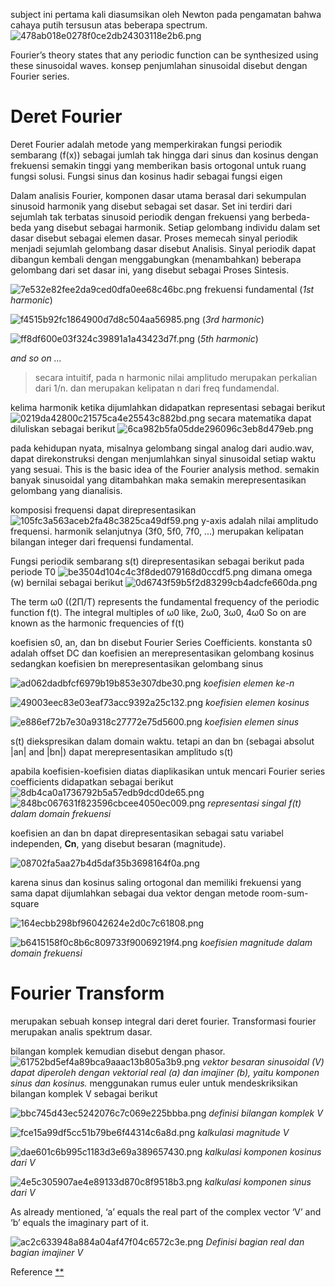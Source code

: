 subject ini pertama kali diasumsikan oleh Newton pada pengamatan bahwa cahaya putih tersusun atas beberapa spectrum. 
![478ab018e0278f0ce2db24303118e2b6.png](../../../../_resources/478ab018e0278f0ce2db24303118e2b6.png)

Fourier’s theory states that any periodic function can be synthesized using these sinusoidal waves. konsep penjumlahan sinusoidal disebut dengan Fourier series. 


# Deret Fourier
Deret Fourier adalah metode yang memperkirakan fungsi periodik sembarang (f(x)) sebagai jumlah tak hingga dari sinus dan kosinus dengan frekuensi semakin tinggi yang memberikan basis ortogonal untuk ruang fungsi solusi. Fungsi sinus dan kosinus hadir sebagai fungsi eigen

Dalam analisis Fourier, komponen dasar utama berasal dari sekumpulan sinusoid harmonik yang disebut sebagai set dasar. Set ini terdiri dari sejumlah tak terbatas sinusoid periodik dengan frekuensi yang berbeda-beda yang disebut sebagai harmonik. Setiap gelombang individu dalam set dasar disebut sebagai elemen dasar. Proses memecah sinyal periodik menjadi sejumlah gelombang dasar disebut Analisis. Sinyal periodik dapat dibangun kembali dengan menggabungkan (menambahkan) beberapa gelombang dari set dasar ini, yang disebut sebagai Proses Sintesis.

![7e532e82fee2da9ced0dfa0ee68c46bc.png](../../../../_resources/7e532e82fee2da9ced0dfa0ee68c46bc.png)
frekuensi fundamental (*1st harmonic*)

![f4515b92fc1864900d7d8c504aa56985.png](../../../../_resources/f4515b92fc1864900d7d8c504aa56985.png)
(*3rd harmonic*)

![ff8df600e03f324c39891a1a43423d7f.png](../../../../_resources/ff8df600e03f324c39891a1a43423d7f.png)
(*5th harmonic*)

*and so on ...*
> secara intuitif, pada n harmonic nilai amplitudo merupakan perkalian dari 1/n. dan merupakan kelipatan n dari freq fundamendal.

kelima harmonik ketika dijumlahkan didapatkan representasi sebagai berikut
![0219da42800c21575ca4e25543c882bd.png](../../../../_resources/0219da42800c21575ca4e25543c882bd.png)
secara matematika dapat diluliskan sebagai berikut
![6ca982b5fa05dde296096c3eb8d479eb.png](../../../../_resources/6ca982b5fa05dde296096c3eb8d479eb.png)


pada kehidupan nyata, misalnya gelombang singal analog dari audio.wav, dapat direkonstruksi dengan menjumlahkan sinyal sinusoidal setiap waktu yang sesuai. This is the basic idea of the Fourier analysis method. semakin banyak sinusoidal yang ditambahkan maka semakin merepresentasikan gelombang yang dianalisis.

komposisi frequensi dapat direpresentasikan
![105fc3a563aceb2fa48c3825ca49df59.png](../../../../_resources/105fc3a563aceb2fa48c3825ca49df59.png)
y-axis adalah nilai amplitudo frequensi. harmonik selanjutnya (3f0, 5f0, 7f0, ...) merupakan kelipatan bilangan integer dari frequensi fundamental. 

Fungsi periodik sembarang s(t) direpresentasikan sebagai berikut pada periode T0
![be3504d104c4c3f8ded079168d0ccdf5.png](../../../../_resources/be3504d104c4c3f8ded079168d0ccdf5.png)
dimana omega (w) bernilai sebagai berikut
![0d6743f59b5f2d83299cb4adcfe660da.png](../../../../_resources/0d6743f59b5f2d83299cb4adcfe660da.png)

The term ω0 ((2Π/T)  represents the fundamental frequency of the periodic function f(t). The integral multiples of ω0 like, 2ω0, 3ω0, 4ω0 So on are known as the harmonic frequencies of f(t)

koefisien s0, an, dan bn disebut Fourier Series Coefficients. konstanta s0 adalah offset DC dan koefisien an merepresentasikan gelombang kosinus sedangkan koefisien bn merepresentasikan gelombang sinus

![ad062dadbfcf6979b19b853e307dbe30.png](../../../../_resources/ad062dadbfcf6979b19b853e307dbe30.png)
*koefisien elemen ke-n*

![49003eec83e03eaf73acc9392a25c132.png](../../../../_resources/49003eec83e03eaf73acc9392a25c132.png)
*koefisien elemen kosinus*

![e886ef72b7e30a9318c27772e75d5600.png](../../../../_resources/e886ef72b7e30a9318c27772e75d5600.png)
*koefisien elemen sinus*

s(t) diekspresikan dalam domain waktu. tetapi an dan bn (sebagai absolut |an| and |bn|) dapat merepresentasikan amplitudo s(t)

apabila koefisien-koefisien diatas diaplikasikan untuk mencari Fourier series coefficients didapatkan sebagai berikut
![8db4ca0a1736792b5a57edb9dcd0de65.png](../../../../_resources/8db4ca0a1736792b5a57edb9dcd0de65.png)
![848bc067631f823596cbcee4050ec009.png](../../../../_resources/848bc067631f823596cbcee4050ec009.png)
*representasi singal f(t) dalam domain frekuensi*

koefisien an dan bn dapat direpresentasikan sebagai satu variabel independen, **Cn**, yang disebut besaran (magnitude).

![08702fa5aa27b4d5daf35b3698164f0a.png](../../../../_resources/08702fa5aa27b4d5daf35b3698164f0a.png)

karena sinus dan kosinus saling ortogonal dan memiliki frekuensi yang sama dapat dijumlahkan sebagai dua vektor dengan metode room-sum-square

![164ecbb298bf96042624e2d0c7c61808.png](../../../../_resources/164ecbb298bf96042624e2d0c7c61808.png)

![b6415158f0c8b6c809733f90069219f4.png](../../../../_resources/b6415158f0c8b6c809733f90069219f4.png)
*koefisien magnitude dalam domain frekuensi*

# Fourier Transform
merupakan sebuah konsep integral dari deret fourier. Transformasi fourier merupakan analis spektrum dasar. 

bilangan komplek kemudian disebut dengan phasor.
![61752bd5ef4a89bca9aaac13b805a3b9.png](../../../../_resources/61752bd5ef4a89bca9aaac13b805a3b9.png)
*vektor besaran sinusoidal (V) dapat diperoleh dengan vektorial real (a) dan imajiner (b), yaitu komponen sinus dan kosinus.*
menggunakan rumus euler untuk mendeskriksikan bilangan komplek V sebagai berikut

![bbc745d43ec5242076c7c069e225bbba.png](../../../../_resources/bbc745d43ec5242076c7c069e225bbba.png)
*definisi bilangan komplek V*

![fce15a99df5cc51b79be6f44314c6a8d.png](../../../../_resources/fce15a99df5cc51b79be6f44314c6a8d.png)
*kalkulasi magnitude V*

![dae601c6b995c1183d3e69a389657430.png](../../../../_resources/dae601c6b995c1183d3e69a389657430.png)
*kalkulasi komponen kosinus dari V*

![4e5c305907ae4e89133d870c8f9518b3.png](../../../../_resources/4e5c305907ae4e89133d870c8f9518b3.png)
*kalkulasi komponen sinus dari V*

As already mentioned, ‘a’ equals the real part of the complex vector ‘V’ and ‘b’ equals the imaginary part of it. 

![ac2c633948a884a04af47f04c6572c3e.png](../../../../_resources/ac2c633948a884a04af47f04c6572c3e.png)
*Definisi bagian real dan bagian imajiner V*


Reference [*](https://www.electronics-lab.com/article/the-fourier-analysis-part-1/)[*](https://www.electronics-lab.com/article/the-fourier-analysis-part-2/)